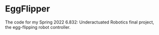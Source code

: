 # EggFlipper
The code for my Spring 2022 6.832: Underactuated Robotics final project, the egg-flipping robot controller.
